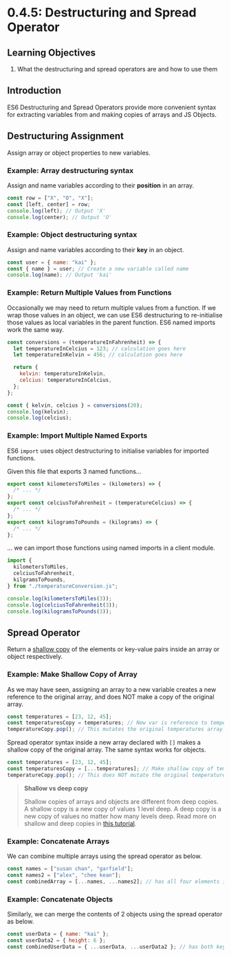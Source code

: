 # 0.4.5: Destructuring and Spread Operator

## Learning Objectives

1. What the destructuring and spread operators are and how to use them

## Introduction

ES6 Destructuring and Spread Operators provide more convenient syntax for extracting variables from and making copies of arrays and JS Objects.

## Destructuring Assignment

Assign array or object properties to new variables.

### Example: Array destructuring syntax

Assign and name variables according to their **position** in an array.

```javascript
const row = ["X", "O", "X"];
const [left, center] = row;
console.log(left); // Output 'X'
console.log(center); // Output 'O'
```

### Example: Object destructuring syntax

Assign and name variables according to their **key** in an object.

```javascript
const user = { name: "kai" };
const { name } = user; // Create a new variable called name
console.log(name); // Output 'kai'
```

### Example: Return Multiple Values from Functions

Occasionally we may need to return multiple values from a function. If we wrap those values in an object, we can use ES6 destructuring to re-initialise those values as local variables in the parent function. ES6 named imports work the same way.

```javascript
const conversions = (temperatureInFahrenheit) => {
  let temperatureInCelcius = 123; // calculation goes here
  let temperatureInKelvin = 456; // calculation goes here

  return {
    kelvin: temperatureInKelvin,
    celcius: temperatureInCelcius,
  };
};

const { kelvin, celcius } = conversions(20);
console.log(kelvin);
console.log(celcius);
```

### Example: Import Multiple Named Exports

ES6 `import` uses object destructuring to initialise variables for imported functions.

Given this file that exports 3 named functions...

```javascript
export const kilometersToMiles = (kilometers) => {
  /* ... */
};
export const celciusToFahrenheit = (temperatureCelcius) => {
  /* ... */
};
export const kilogramsToPounds = (kilograms) => {
  /* ... */
};
```
... we can import those functions using named imports in a client module.

```javascript
import {
  kilometersToMiles,
  celciusToFahrenheit,
  kilgramsToPounds,
} from "./temperatureConversion.js";

console.log(kilometersToMiles(3));
console.log(celciusToFahrenheit(3));
console.log(kilogramsToPounds(3));
```

## Spread Operator

Return a <a href="https://medium.com/@manjuladube/understanding-deep-and-shallow-copy-in-javascript-13438bad941c" target="_blank">shallow copy</a> of the elements or key-value pairs inside an array or object respectively.

### Example: Make Shallow Copy of Array

As we may have seen, assigning an array to a new variable creates a new reference to the original array, and does NOT make a copy of the original array.

```javascript
const temperatures = [23, 12, 45];
const temperaturesCopy = temperatures; // New var is reference to temperatures.
temperatureCopy.pop(); // This mutates the original temperatures array.
```

Spread operator syntax inside a new array declared with `[]` makes a shallow copy of the original array. The same syntax works for objects.

```javascript
const temperatures = [23, 12, 45];
const temperaturesCopy = [...temperatures]; // Make shallow copy of temperatures.
temperatureCopy.pop(); // This does NOT mutate the original temperatures array.
```

>**Shallow vs deep copy**
>
>Shallow copies of arrays and objects are different from deep copies. A shallow copy is a new copy of values 1 level deep. A deep copy is a new copy of values no matter how many levels deep. Read more on shallow and deep copies in <a href="https://www.javascripttutorial.net/object/3-ways-to-copy-objects-in-javascript/" target="_blank">this tutorial</a>.

### Example: Concatenate Arrays

We can combine multiple arrays using the spread operator as below.

```javascript
const names = ["susan chan", "garfield"];
const names2 = ["alex", "chee kean"];
const combinedArray = [...names, ...names2]; // has all four elements inside
```

### Example: Concatenate Objects

Similarly, we can merge the contents of 2 objects using the spread operator as below.

```javascript
const userData = { name: "kai" };
const userData2 = { height: 6 };
const combinedUserData = { ...userData, ...userData2 }; // has both keys inside
```
